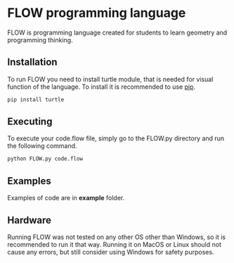 # FLOW programming language

FLOW is programming language created for students to learn geometry and programming thinking.

## Installation

To run FLOW you need to install turtle module, that is needed for visual function of the language. To install it is recommended to use [pip](https://pip.pypa.io/en/stable/).
```bash
pip install turtle
```

## Executing

To execute your code.flow file, simply go to the FLOW.py directory and run the following command.

```bash
python FLOW.py code.flow
```
## Examples

Examples of code are in **example** folder.

## Hardware

Running FLOW was not tested on any other OS other than Windows, so it is recommended to run it that way. Running it on MacOS or Linux should not cause any errors, but still consider using Windows for safety purposes.

